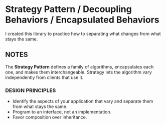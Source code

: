 ﻿# Strategy Pattern / Decoupling Behaviors  /  Encapsulated Behaviors
I created this library to practice how to separating what changes from what stays the same.

## NOTES

The **Strategy Pattern** defines a family of algorithms, encapsulates each one, and makes them interchangeable.
Strategy lets the algorithm vary independently from clients that use it.

### DESIGN PRINCIPLES

* Identify the aspects of your application that vary and separate them from what stays the same.
* Program to an interface, not an implementation.
* Favor composition over inheritance.